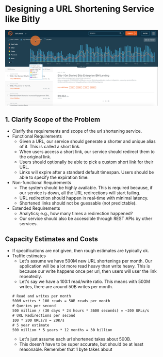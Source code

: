 # Designing a URL Shortening Service like Bitly

![](/assets/bitly.png)

## 1. Clarify Scope of the Problem

* Clarify the requirements and scope of the url shortening service.
* Functional Requirements
    * Given a URL, our service should generate a shorter and unique alias of it. This is called a short link.
    * When users access a short link, our service should redirect them to the original link.
    * Users should optionally be able to pick a custom short link for their URL.
    * Links will expire after a standard default timespan. Users should be able to specify the expiration time.
* Non-functional Requirements
    * The system should be highly available. This is required because, if our service is down, all the URL redirections will start failing.
    * URL redirection should happen in real-time with minimal latency.
    * Shortened links should not be guessable (not predictable).
* Extended Requirements
    * Analytics; e.g., how many times a redirection happened?
    * Our service should also be accessible through REST APIs by other services.

## Capacity Estimates and Costs

* If specifications are not given, then rough estimates are typically ok.
* Traffic estimates
    * Let's assume we have 500M new URL shortenings per month. Our application will be a lot more read heavy than write heavy. This is because our write happens once per url, then users will user the link repeatedly.
    * Let's say we have a 100:1 read/write ratio. This means with 500M writes, there are around 50B writes per month.
    ```
    # Read and writes per month
    500M writes * 100 reads = 50B reads per month
    # Queries per second
    500 million / (30 days * 24 hours * 3600 seconds) = ~200 URLs/s
    # URL Redirections per second
    100 * 200 URLs/s = 20K/s
    # 5 year estimate
    500 million * 5 years * 12 months = 30 billion

    ```
    * Let's just assume each url shortened takes about 500B. 
    * This doesn't have to be super accurate, but should be at least reasonable. Remember that 1 byte takes about 